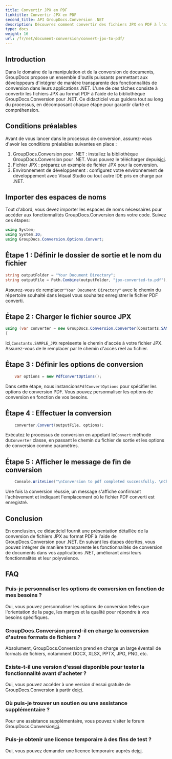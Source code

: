```yaml
---
title: Convertir JPX en PDF
linktitle: Convertir JPX en PDF
second_title: API GroupDocs.Conversion .NET
description: Découvrez comment convertir des fichiers JPX en PDF à l'aide de GroupDocs.Conversion pour .NET. Suivez notre tutoriel étape par étape pour une intégration transparente.
type: docs
weight: 16
url: /fr/net/document-conversion/convert-jpx-to-pdf/
---
```

## Introduction
Dans le domaine de la manipulation et de la conversion de documents, GroupDocs propose un ensemble d'outils puissants permettant aux développeurs d'intégrer de manière transparente des fonctionnalités de conversion dans leurs applications .NET. L'une de ces tâches consiste à convertir les fichiers JPX au format PDF à l'aide de la bibliothèque GroupDocs.Conversion pour .NET. Ce didacticiel vous guidera tout au long du processus, en décomposant chaque étape pour garantir clarté et compréhension.
## Conditions préalables
Avant de vous lancer dans le processus de conversion, assurez-vous d'avoir les conditions préalables suivantes en place :
1.  GroupDocs.Conversion pour .NET : installez la bibliothèque GroupDocs.Conversion pour .NET. Vous pouvez le télécharger depuis[ici](https://releases.groupdocs.com/conversion/net/).
2. Fichier JPX : préparez un exemple de fichier JPX pour la conversion.
3. Environnement de développement : configurez votre environnement de développement avec Visual Studio ou tout autre IDE pris en charge par .NET.

## Importer des espaces de noms
Tout d'abord, vous devez importer les espaces de noms nécessaires pour accéder aux fonctionnalités GroupDocs.Conversion dans votre code. Suivez ces étapes:

```csharp
using System;
using System.IO;
using GroupDocs.Conversion.Options.Convert;
```

## Étape 1 : Définir le dossier de sortie et le nom du fichier
```csharp
string outputFolder = "Your Document Directory";
string outputFile = Path.Combine(outputFolder, "jpx-converted-to.pdf");
```
 Assurez-vous de remplacer`"Your Document Directory"` avec le chemin du répertoire souhaité dans lequel vous souhaitez enregistrer le fichier PDF converti.
## Étape 2 : Charger le fichier source JPX
```csharp
using (var converter = new GroupDocs.Conversion.Converter(Constants.SAMPLE_JPX))
{
```
 Ici,`Constants.SAMPLE_JPX` représente le chemin d'accès à votre fichier JPX. Assurez-vous de le remplacer par le chemin d'accès réel au fichier.
## Étape 3 : Définir les options de conversion
```csharp
    var options = new PdfConvertOptions();
```
 Dans cette étape, nous instancions`PdfConvertOptions` pour spécifier les options de conversion PDF. Vous pouvez personnaliser les options de conversion en fonction de vos besoins.
## Étape 4 : Effectuer la conversion
```csharp
    converter.Convert(outputFile, options);
```
 Exécutez le processus de conversion en appelant le`Convert` méthode du`Converter` classe, en passant le chemin du fichier de sortie et les options de conversion comme paramètres.
## Étape 5 : Afficher le message de fin de conversion
```csharp
    Console.WriteLine("\nConversion to pdf completed successfully. \nCheck output in {0}", outputFolder);
```
Une fois la conversion réussie, un message s'affiche confirmant l'achèvement et indiquant l'emplacement où le fichier PDF converti est enregistré.

## Conclusion
En conclusion, ce didacticiel fournit une présentation détaillée de la conversion de fichiers JPX au format PDF à l'aide de GroupDocs.Conversion pour .NET. En suivant les étapes décrites, vous pouvez intégrer de manière transparente les fonctionnalités de conversion de documents dans vos applications .NET, améliorant ainsi leurs fonctionnalités et leur polyvalence.
## FAQ
### Puis-je personnaliser les options de conversion en fonction de mes besoins ?
Oui, vous pouvez personnaliser les options de conversion telles que l'orientation de la page, les marges et la qualité pour répondre à vos besoins spécifiques.
### GroupDocs.Conversion prend-il en charge la conversion d'autres formats de fichiers ?
Absolument, GroupDocs.Conversion prend en charge un large éventail de formats de fichiers, notamment DOCX, XLSX, PPTX, JPG, PNG, etc.
### Existe-t-il une version d'essai disponible pour tester la fonctionnalité avant d'acheter ?
 Oui, vous pouvez accéder à une version d'essai gratuite de GroupDocs.Conversion à partir de[ici](https://releases.groupdocs.com/).
### Où puis-je trouver un soutien ou une assistance supplémentaire ?
 Pour une assistance supplémentaire, vous pouvez visiter le forum GroupDocs.Conversion[ici](https://forum.groupdocs.com/c/conversion/11).
### Puis-je obtenir une licence temporaire à des fins de test ?
 Oui, vous pouvez demander une licence temporaire auprès de[ici](https://purchase.groupdocs.com/temporary-license/).